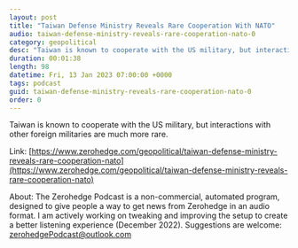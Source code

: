 ```yaml
---
layout: post
title: "Taiwan Defense Ministry Reveals Rare Cooperation With NATO"
audio: taiwan-defense-ministry-reveals-rare-cooperation-nato-0
category: geopolitical
desc: "Taiwan is known to cooperate with the US military, but interactions with other foreign militaries are much more rare. "
duration: 00:01:38
length: 98
datetime: Fri, 13 Jan 2023 07:00:00 +0000
tags: podcast
guid: taiwan-defense-ministry-reveals-rare-cooperation-nato-0
order: 0
---
```

Taiwan is known to cooperate with the US military, but interactions with other foreign militaries are much more rare. 

Link: [https://www.zerohedge.com/geopolitical/taiwan-defense-ministry-reveals-rare-cooperation-nato](https://www.zerohedge.com/geopolitical/taiwan-defense-ministry-reveals-rare-cooperation-nato)

About: The Zerohedge Podcast is a non-commercial, automated program, designed to give people a way to get news from Zerohedge in an audio format.  I am actively working on tweaking and improving the setup to create a better listening experience (December 2022).  Suggestions are welcome: [zerohedgePodcast@outlook.com](mailto:zerohedgePodcast@outlook.com)